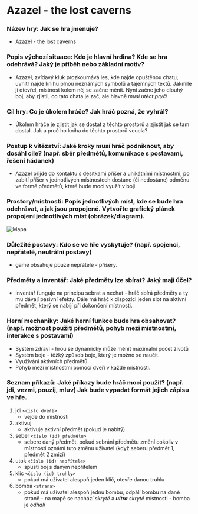 # Azazel - the lost caverns

### Název hry: Jak se hra jmenuje?
- Azazel - the lost caverns

### Popis výchozí situace: Kdo je hlavní hrdina? Kde se hra odehrává? Jaký je příběh nebo základní motiv?
- Azazel, zvídavý kluk prozkoumává les, kde najde opuštěnou chatu, uvnitř najde knihu plnou neznámých symbolů a tajemných textů. Jakmile ji otevřel, místnost kolem něj se začne měnit. Nyní začne jeho dlouhý boj, aby zjistil, co tato chata je zač, ale hlavně *musí utéct pryč!*

### Cíl hry: Co je úkolem hráče? Jak hráč pozná, že vyhrál?
- Úkolem hráče je zjistit jak se dostat z těchto prostorů a zjistit jak se tam dostal. Jak a proč ho kniha do těchto prostorů vcucla?

### Postup k vítězství: Jaké kroky musí hráč podniknout, aby dosáhl cíle? (např. sběr předmětů, komunikace s postavami, řešení hádanek)
- Azazel přijde do kontaktu s desítkami příšer a unikátními místnostmi, po zabití příšer v jednotlivých místnostech dostane (či nedostane) odměnu ve formě předmětů, které bude moci využít v boji.

### Prostory/místnosti: Popis jednotlivých míst, kde se bude hra odehrávat, a jak jsou propojené. Vytvořte grafický plánek propojení jednotlivých míst (obrázek/diagram).
![Mapa](https://i.postimg.cc/dtyKyh60/mapa.png)

### Důležité postavy: Kdo se ve hře vyskytuje? (např. spojenci, nepřátelé, neutrální postavy)
- game obsahuje pouze nepřátele - příšery.

### Předměty a inventář: Jaké předměty lze sbírat? Jaký mají účel?
- Inventář funguje na principu sebrat a nechat - hráč sbírá předměty a ty mu dávají pasivní efekty.
    Dále má hráč k dispozici jeden slot na aktivní předmět, který se nabíjí při dokončení místnosti.

### Herní mechaniky: Jaké herní funkce bude hra obsahovat? (např. možnost použití předmětů, pohyb mezi místnostmi, interakce s postavami)
- Systém zdraví - hrou se dynamicky může měnit maximální počet životů
- Systém boje - těžký způsob boje, který je možno se naučit.
- Využívání aktivních předmětů.
- Pohyb mezi místnostmi pomocí dveří v každé místnosti.

### Seznam příkazů: Jaké příkazy bude hráč moci použít? (např. jdi, vezmi, pouzij, mluv) Jak bude vypadat formát jejich zápisu ve hře. 
1. jdi ``<číslo dveří>``
    - vejde do místnosti
2. aktivuj
    - aktivuje aktivní předmět (pokud je nabitý)
3. seber ``<číslo (id) předmětu>``
    - sebere daný předmět, pokud sebrání předmětu změní cokoliv v místnosti oznámí tuto změnu uživatel (když seberu předmět 1, předmět 2 zmizí)
4. utok ``<číslo (id) nepřítele>``
    - spustí boj s daným nepřítelem
5. klic ``<číslo (id) truhly>``
    - pokud má uživatel alespoň jeden klíč, otevře danou truhlu
6. bomba ``<strana>``
    - pokud má uživatel alespoň jednu bombu, odpálí bombu na dané straně - na mapě se nachází *skryté* a ***ultra*** *skryté* místnosti - bomba je *odhalí*

